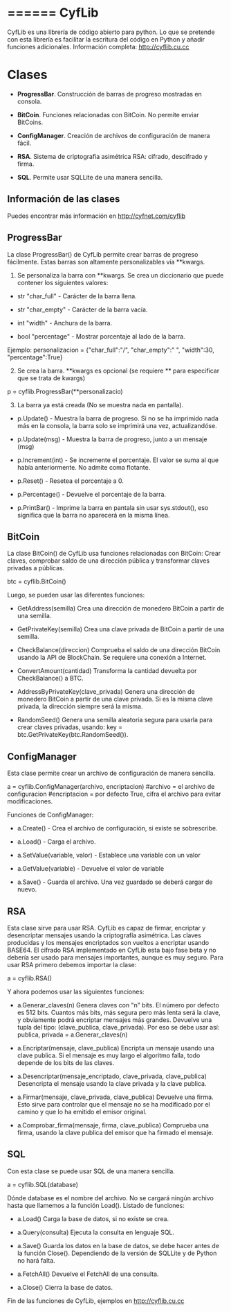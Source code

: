 ======
CyfLib
======

CyfLib es una librería de código abierto para python. Lo que se pretende con esta librería es facilitar la escritura del código en Python y añadir funciones adicionales. Información completa: http://cyflib.cu.cc

Clases
======

* **ProgressBar**. Construcción de barras de progreso mostradas en consola.

* **BitCoin**. Funciones relacionadas con BitCoin. No permite enviar BitCoins.

* **ConfigManager**. Creación de archivos de configuración de manera fácil.

* **RSA**. Sistema de criptografia asimétrica RSA: cifrado, descifrado y firma.

* **SQL**. Permite usar SQLLite de una manera sencilla. 

Información de las clases
-------------------------

Puedes encontrar más información en http://cyfnet.com/cyflib


ProgressBar
------------

La clase ProgressBar() de CyfLib permite crear barras de progreso fácilmente. Estas barras son altamente personalizables vía **kwargs.

1. Se personaliza la barra con **kwargs. Se crea un diccionario que puede contener los siguientes valores:

* str "char_full" - Carácter de la barra llena.

* str "char_empty" - Carácter de la barra vacía.

* int "width" - Anchura de la barra.

* bool "percentage" - Mostrar porcentaje al lado de la barra. 

Ejemplo: personalizacion = {"char_full":"/", "char_empty":" ", "width":30, "percentage":True}

2. Se crea la barra. **kwargs es opcional (se requiere ** para especificar que se trata de kwargs)

p = cyflib.ProgressBar(**personalizacio)

3. La barra ya está creada (No se muestra nada en pantalla).

* p.Update() - Muestra la barra de progreso. Si no se ha imprimido nada más en la consola, la barra solo se imprimirá una vez, actualizandóse.

* p.Update(msg) - Muestra la barra de progreso, junto a un mensaje (msg)

* p.Increment(int) - Se incremente el porcentaje. El valor se suma al que había anteriormente. No admite coma flotante. 

* p.Reset() - Resetea el porcentaje a 0.

* p.Percentage() - Devuelve el porcentaje de la barra.

* p.PrintBar() - Imprime la barra en pantala sin usar sys.stdout(), eso significa que la barra no aparecerá en la misma línea.


BitCoin
---------

La clase BitCoin() de CyfLib usa funciones relacionadas con BitCoin: Crear claves, comprobar saldo de una dirección pública y transformar claves privadas a públicas.

btc = cyflib.BitCoin()

Luego, se pueden usar las diferentes funciones:

* GetAddress(semilla) Crea una dirección de monedero BitCoin a partir de una semilla.

* GetPrivateKey(semilla) Crea una clave privada de BitCoin a partir de una semilla.

* CheckBalance(direccion) Comprueba el saldo de una dirección BitCoin usando la API de BlockChain. Se requiere una conexión a Internet.

* ConvertAmount(cantidad) Transforma la cantidad devuelta por CheckBalance() a BTC.

* AddressByPrivateKey(clave_privada) Genera una dirección de monedero BitCoin a partir de una clave privada. Si es la misma clave privada, la dirección siempre será la misma.

* RandomSeed() Genera una semilla aleatoria segura para usarla para crear claves privadas, usando: key = btc.GetPrivateKey(btc.RandomSeed()).


ConfigManager
-------------

Esta clase permite crear un archivo de configuración de manera sencilla. 

a = cyflib.ConfigManager(archivo, encriptacion)
#archivo = el archivo de configuracion
#encriptacion = por defecto True, cifra el archivo para evitar modificaciones.

Funciones de ConfigManager:

* a.Create() - Crea el archivo de configuración, si existe se sobrescribe.

* a.Load() - Carga el archivo.

* a.SetValue(variable, valor) - Establece una variable con un valor

* a.GetValue(variable) - Devuelve el valor de variable

* a.Save() - Guarda el archivo. Una vez guardado se deberá cargar de nuevo.

RSA
---

Esta clase sirve para usar RSA. CyfLib es capaz de firmar, encriptar y desencriptar mensajes usando la criptografía asimétrica. Las claves producidas y los mensajes encriptados son vueltos a encriptar usando BASE64. El cifrado RSA implementado en CyfLib esta bajo fase beta y no debería ser usado para mensajes importantes, aunque es muy seguro. Para usar RSA primero debemos importar la clase:

a = cyflib.RSA()

Y ahora podemos usar las siguientes funciones:

* a.Generar_claves(n) Genera claves con "n" bits. El número por defecto es 512 bits. Cuantos más bits, más segura pero más lenta será la clave, y obviamente podrá encriptar mensajes más grandes. Devuelve una tupla del tipo: (clave_publica, clave_privada). Por eso se debe usar así:
    publica, privada = a.Generar_claves(n)
    
* a.Encriptar(mensaje, clave_publica) Encripta un mensaje usando una clave publica. Si el mensaje es muy largo el algoritmo falla, todo depende de los bits de las claves.

* a.Desencriptar(mensaje_encriptado, clave_privada, clave_publica) Desencripta el mensaje usando la clave privada y la clave publica.

* a.Firmar(mensaje, clave_privada, clave_publica) Devuelve una firma. Esto sirve para controlar que el mensaje no se ha modificado por el camino y que lo ha emitido el emisor original.

* a.Comprobar_firma(mensaje, firma, clave_publica) Comprueba una firma, usando la clave publica del emisor que ha firmado el mensaje.


SQL
---

Con esta clase se puede usar SQL de una manera sencilla.

a = cyflib.SQL(database) 

Dónde database es el nombre del archivo. No se cargará ningún archivo hasta que llamemos a la función Load(). Listado de funciones:

* a.Load() Carga la base de datos, si no existe se crea.

* a.Query(consulta) Ejecuta la consulta en lenguaje SQL.

* a.Save() Guarda los datos en la base de datos, se debe hacer antes de la función Close(). Dependiendo de la versión de SQLLite y de Python no hará falta.

* a.FetchAll() Devuelve el FetchAll de una consulta.

* a.Close() Cierra la base de datos.

Fin de las funciones de CyfLib, ejemplos en http://cyflib.cu.cc
